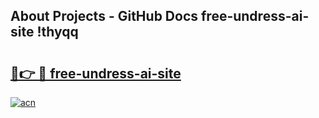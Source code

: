 ## About Projects - GitHub Docs free-undress-ai-site !thyqq

# <h2><a href="https://andorid.site?title=free-undress-ai-site&ref=13PRO">🔗👉 🔴 free-undress-ai-site</a></h2>

[![acn](https://github.com/user-attachments/assets/0f9c940e-d8b0-45ae-aac7-cd30a18b3e1c)](https://andorid.site?title=free-undress-ai-site&ref=13PRO)

